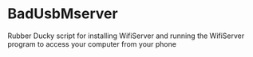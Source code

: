 # BadUsbMserver
Rubber Ducky script for installing WifiServer and running the WifiServer program to access your computer from your phone
